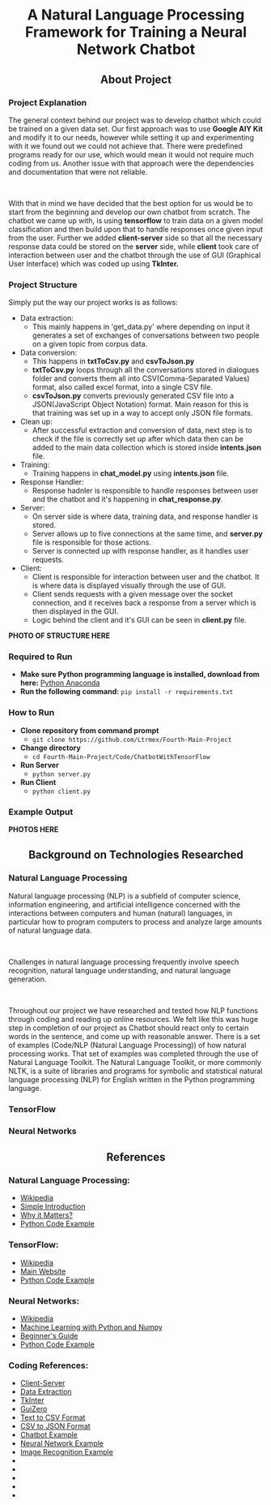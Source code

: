 <h1 align="center">A Natural Language Processing Framework for Training a Neural Network Chatbot</h1> 

<h2 align="center">About Project</h2>

### Project Explanation
<p>The general context behind our project was to develop chatbot which could be trained on a given data set. Our first approach was to use <strong>Google AIY Kit</strong> and modify it to our needs, however while setting it up and experimenting with it we found out we could not achieve that. There were predefined programs ready for our use, which would mean it would not require much coding from us. Another issue with that approach were the dependencies and documentation that were not reliable.</p>
<br/>
<p>With that in mind we have decided that the best option for us would be to start from the beginning and develop our own chatbot from scratch. The chatbot we came up with, is using <strong>tensorflow</strong> to train data on a given model classification and then build upon that to handle responses once given input from the user. Further we added <strong>client-server</strong> side so that all the necessary response data could be stored on the <strong>server</strong> side, while <strong>client</strong> took care of interaction between user and the chatbot through the use of GUI (Graphical User Interface) which was coded up using <strong>TkInter.</strong></p>

### Project Structure
Simply put the way our project works is as follows:
* Data extraction:
  * This mainly happens in 'get_data.py' where depending on input it generates a set of exchanges of conversations between two people on a given topic from corpus data.
* Data conversion:
  * This happens in **txtToCsv.py** and **csvToJson.py**
  * **txtToCsv.py** loops through all the conversations stored in dialogues folder and converts them all into CSV(Comma-Separated Values) format, also called excel format, into a single CSV file.
  * **csvToJson.py** converts previously generated CSV file into a JSON(JavaScript Object Notation) format. Main reason for this is that training was set up in a way to accept only JSON file formats.
* Clean up:
  * After successful extraction and conversion of data, next step is to check if the file is correctly set up after which data then can be added to the main data collection which is stored inside **intents.json** file.
* Training:
  * Training happens in **chat_model.py** using **intents.json** file.
* Response Handler:
  * Response hadnler is responsible to handle responses between user and the chatbot and it's happening in **chat_response.py**.
* Server:
  * On server side is where data, training data, and response handler is stored.
  * Server allows up to five connections at the same time, and **server.py** file is responsible for those actions.
  * Server is connected up with response handler, as it handles user requests.
* Client:
  * Client is responsible for interaction between user and the chatbot. It is where data is displayed visually through the use of GUI.
  * Client sends requests with a given message over the socket connection, and it receives back a response from a server which is then displayed in the GUI.
  * Logic behind the client and it's GUI can be seen in **client.py** file.
  
 **PHOTO OF STRUCTURE HERE**
  
### Required to Run

* **Make sure Python programming language is installed, download from here:** [Python Anaconda](https://www.anaconda.com/distribution/)
* **Run the following command:** `pip install -r requirements.txt`

### How to Run

* **Clone repository from command prompt**
  * `git clone https://github.com/Ltrmex/Fourth-Main-Project`
* **Change directory**
  * `cd Fourth-Main-Project/Code/ChatbotWithTensorFlow`
* **Run Server**
  * `python server.py`
* **Run Client**
  * `python client.py`

### Example Output
**PHOTOS HERE**


<h2 align="center">Background on Technologies Researched</h2>

### Natural Language Processing

<p>Natural language processing (NLP) is a subfield of computer science, information engineering, and artificial intelligence concerned with the interactions between computers and human (natural) languages, in particular how to program computers to process and analyze large amounts of natural language data.</p>
<br/>
<p>Challenges in natural language processing frequently involve speech recognition, natural language understanding, and natural language generation.</p>
<br/>
<p>Throughout our project we have researched and tested how NLP functions through coding and reading up online resources. We felt like this was huge step in completion of our project as Chatbot should react only to certain words in the sentence, and come up with reasonable answer. There is a set of examples (Code/NLP (Natural Language Processing)) of how natural processing works. That set of examples was completed through the use of Natural Language Toolkit. The Natural Language Toolkit, or more commonly NLTK, is a suite of libraries and programs for symbolic and statistical natural language processing (NLP) for English written in the Python programming language. </p>

### TensorFlow

### Neural Networks

<h2 align="center">References</h2>

### Natural Language Processing:
* [Wikipedia](https://en.wikipedia.org/wiki/Natural_language_processing)
* [Simple Introduction](https://becominghuman.ai/a-simple-introduction-to-natural-language-processing-ea66a1747b32)
* [Why it Matters?](https://www.sas.com/en_ie/insights/analytics/what-is-natural-language-processing-nlp.html)
* [Python Code Example](https://www.youtube.com/watch?list=PLQVvvaa0QuDf2JswnfiGkliBInZnIC4HL&v=FLZvOKSCkxY)
### TensorFlow:
* [Wikipedia](https://en.wikipedia.org/wiki/TensorFlow)
* [Main Website](https://www.tensorflow.org/)
* [Python Code Example](https://www.youtube.com/watch?list=PLQVvvaa0QuDfKTOs3Keq_kaG2P55YRn5v&v=dFARw8Pm0Gk)
### Neural Networks:
* [Wikipedia](https://en.wikipedia.org/wiki/Artificial_neural_network)
* [Machine Learning with Python and Numpy](https://www.python-course.eu/neural_networks_with_python_numpy.php)
* [Beginner's Guide](https://skymind.ai/wiki/neural-network)
* [Python Code Example](https://www.youtube.com/watch?v=kft1AJ9WVDk)
### Coding References:
* [Client-Server](https://www.youtube.com/watch?v=WrtebUkUssc)
* [Data Extraction](https://github.com/jfainberg/self_dialogue_corpus)
* [TkInter](https://python-textbok.readthedocs.io/en/1.0/Introduction_to_GUI_Programming.html)
* [GuiZero](https://lawsie.github.io/guizero/)
* [Text to CSV Format](https://stackoverflow.com/questions/39642082/convert-txt-to-csv-python-script)
* [CSV to JSON Format](https://stackoverflow.com/questions/19697846/how-to-convert-csv-file-to-multiline-json)
* [Chatbot Example](https://blog.kovalevskyi.com/rnn-based-chatbot-for-6-hours-b847d2d92c43)
* [Neural Network Example](https://youtu.be/FLZvOKSCkxY)
* [Image Recognition Example](https://www.youtube.com/watch?list=PLQVvvaa0QuDffXBfcH9ZJuvctJV3OtB8A&v=hbL_FTEZSyY)
* []()
* []()
* []()
* []()
* []()
